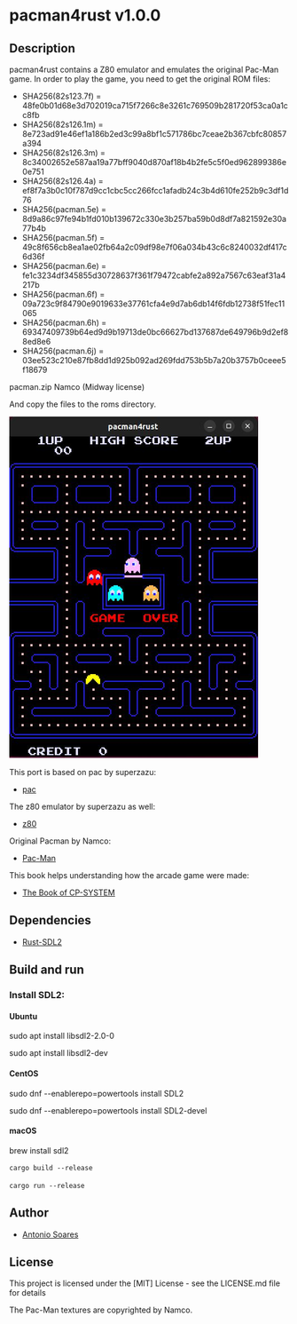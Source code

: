 # pacman4rust v1.0.0

## Description

pacman4rust contains a Z80 emulator and emulates the original Pac-Man game.
In order to play the game, you need to get the original ROM files:

* SHA256(82s123.7f) = 48fe0b01d68e3d702019ca715f7266c8e3261c769509b281720f53ca0a1cc8fb
* SHA256(82s126.1m) = 8e723ad91e46ef1a186b2ed3c99a8bf1c571786bc7ceae2b367cbfc80857a394
* SHA256(82s126.3m) = 8c34002652e587aa19a77bff9040d870af18b4b2fe5c5f0ed962899386e0e751
* SHA256(82s126.4a) = ef8f7a3b0c10f787d9cc1cbc5cc266fcc1afadb24c3b4d610fe252b9c3df1d76
* SHA256(pacman.5e) = 8d9a86c97fe94b1fd010b139672c330e3b257ba59b0d8df7a821592e30a77b4b
* SHA256(pacman.5f) = 49c8f656cb8ea1ae02fb64a2c09df98e7f06a034b43c6c8240032df417c6d36f
* SHA256(pacman.6e) = fe1c3234df345855d30728637f361f79472cabfe2a892a7567c63eaf31a4217b
* SHA256(pacman.6f) = 09a723c9f84790e9019633e37761cfa4e9d7ab6db14f6fdb12738f51fec11065
* SHA256(pacman.6h) = 69347409739b64ed9d9b19713de0bc66627bd137687de649796b9d2ef88ed8e6
* SHA256(pacman.6j) = 03ee523c210e87fb8dd1d925b092ad269fdd753b5b7a20b3757b0ceee5f18679

pacman.zip Namco (Midway license)

And copy the files to the roms directory.

![](pacman4rust.jpg)

This port is based on pac by superzazu:

* [pac](https://github.com/superzazu/pac)

The z80 emulator by superzazu as well:

* [z80](https://github.com/superzazu/z80)

Original Pacman by Namco:

* [Pac-Man](https://pt.wikipedia.org/wiki/Pac-Man)

This book helps understanding how the arcade game were made:

* [The Book of CP-SYSTEM](https://fabiensanglard.net/cpsb/)

## Dependencies

* [Rust-SDL2](https://github.com/Rust-SDL2/rust-sdl2)

## Build and run

### Install SDL2:

#### Ubuntu

sudo apt install libsdl2-2.0-0

sudo apt install libsdl2-dev

#### CentOS

sudo dnf --enablerepo=powertools install SDL2

sudo dnf --enablerepo=powertools install SDL2-devel

#### macOS

brew install sdl2

```
cargo build --release

cargo run --release

```

## Author

* [Antonio Soares](https://github.com/ccie18473)

## License

This project is licensed under the [MIT] License - see the LICENSE.md file for details

The Pac-Man textures are copyrighted by Namco.